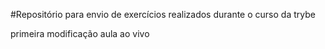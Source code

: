 #Repositório para envio de exercícios realizados durante o curso da trybe

primeira modificação aula ao vivo
